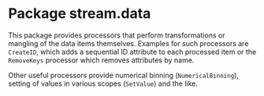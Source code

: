 Package stream.data
===================

This package provides processors that perform transformations or mangling
of the data items themselves. Examples for such processors are `CreateID`,
which adds a sequential ID attribute to each processed item or the
`RemoveKeys` processor which removes attributes by name.

Other useful processors provide numerical binning (`NumericalBinning`), 
setting of values in various scopes (`SetValue`) and the like.
